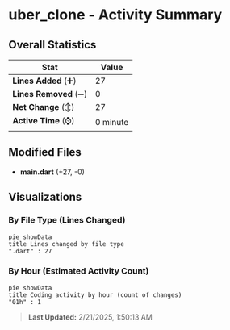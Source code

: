 # uber_clone - Activity Summary 

## Overall Statistics

| Stat                   | Value                                                             |
| ---------------------- | ----------------------------------------------------------------- |
| **Lines Added** (➕)   | 27                                          |
| **Lines Removed** (➖) | 0                                        |
| **Net Change** (↕)    | 27                |
| **Active Time** (⌚)   | 0 minute |


## Modified Files
- **main.dart** (+27, -0)

## Visualizations

### By File Type (Lines Changed)

```mermaid
pie showData
title Lines changed by file type
".dart" : 27
```

### By Hour (Estimated Activity Count)

```mermaid
pie showData
title Coding activity by hour (count of changes)
"01h" : 1
```


> **Last Updated:** 2/21/2025, 1:50:13 AM
